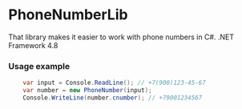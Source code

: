 # PhoneNumberLib

That library makes it easier to work with phone numbers in C#.
.NET Framework 4.8

### Usage example
```C#
    var input = Console.ReadLine(); // +7(900)123-45-67
    var number = new PhoneNumber(input);
    Console.WriteLine(number.cnumber); // +79001234567
```
